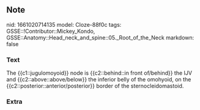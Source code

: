 ## Note
nid: 1661020714135
model: Cloze-88f0c
tags: GSSE::!Contributor::Mickey_Kondo, GSSE::Anatomy::Head_neck_and_spine::05._Root_of_the_Neck
markdown: false

### Text
The {{c1::jugulomoyoid}} node is {{c2::behind::in front of/behind}} the IJV and {{c2::above::above/below}} the inferior belly of the omohyoid, on the {{c2::posterior::anterior/posterior}} border of the sternocleidomastoid.

### Extra

